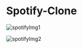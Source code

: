 # Spotify-Clone


![spotifyImg1](https://user-images.githubusercontent.com/110441857/222923736-f0098b41-88c6-460b-9d6b-433fc479eb18.png)

![spotifyImg2](https://user-images.githubusercontent.com/110441857/222923741-b0e07874-85ca-47d2-a591-8e7f51c97c43.png)
